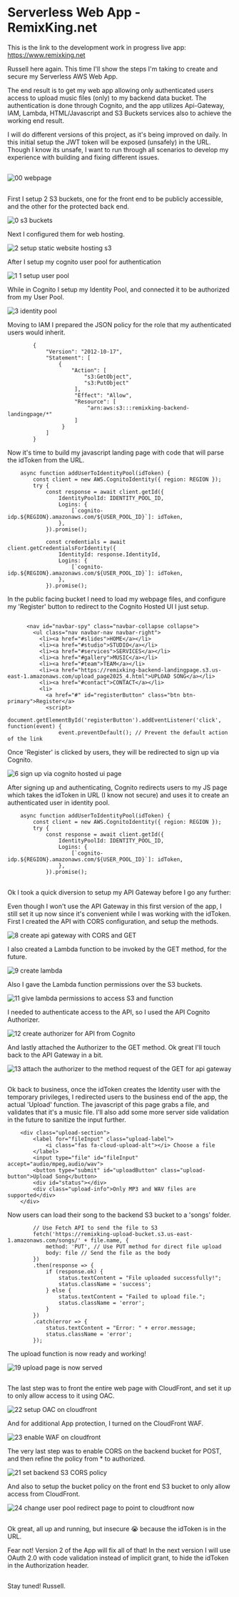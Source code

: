 # Serverless Web App - RemixKing.net

This is the link to the development work in progress live app: https://www.remixking.net

Russell here again. This time I'll show the steps I'm taking to create and secure my Serverless AWS Web App.

The end result is to get my web app allowing only authenticated users access to upload music files (only) to my backend data bucket.
The authentication is done through Cognito, and the app utilizes Api-Gateway, IAM, Lambda, HTML/Javascript and S3 Buckets services also to achieve the working end result.

I will do different versions of this project, as it's being improved on daily. 
In this initial setup the JWT token will be exposed (unsafely) in the URL. Though I know its unsafe, I want to run through all scenarios to develop my experience with building and fixing different issues.

##
![00 webpage](https://github.com/user-attachments/assets/d0f65c26-cf35-40fb-bb00-256866c2a6a0)
##

First I setup 2 S3 buckets, one for the front end to be publicly accessible, and the other for the protected back end.

![0 s3 buckets](https://github.com/user-attachments/assets/c3365b0e-abde-4ced-9739-c3425e8fcffe)

Next I configured them for web hosting.

![2 setup static website hosting s3](https://github.com/user-attachments/assets/da31910c-f003-4b93-b4b1-fc1e016891ec)

After I setup my cognito user pool for authentication

![1 1 setup user pool](https://github.com/user-attachments/assets/c1104f8e-8110-42bd-bdea-100e9c24a3e2)

While in Cognito I setup my Identity Pool, and connected it to be authorized from my User Pool.

![3 identity pool](https://github.com/user-attachments/assets/2c7b7c9e-e0af-45df-80a5-31fbc54ff482)

Moving to IAM I prepared the JSON policy for the role that my authenticated users would inherit.

            {
                "Version": "2012-10-17",
                "Statement": [
                    {
                        "Action": [
                            "s3:GetObject",
                            "s3:PutObject"
                         ],
                         "Effect": "Allow",
                         "Resource": [
                             "arn:aws:s3:::remixking-backend-landingpage/*"
                         ]
                     }
                ]
            }

Now it's time to build my javascript landing page with code that will parse the idToken from the URL.

        async function addUserToIdentityPool(idToken) {
            const client = new AWS.CognitoIdentity({ region: REGION });
            try {
                const response = await client.getId({
                    IdentityPoolId: IDENTITY_POOL_ID,
                    Logins: {
                        [`cognito-idp.${REGION}.amazonaws.com/${USER_POOL_ID}`]: idToken,
                    },
                }).promise();

                const credentials = await client.getCredentialsForIdentity({
                    IdentityId: response.IdentityId,
                    Logins: {
                        [`cognito-idp.${REGION}.amazonaws.com/${USER_POOL_ID}`]: idToken,
                    },
                }).promise();
                
In the public facing bucket I need to load my webpage files, and configure my 'Register' button to redirect to the Cognito Hosted UI I just setup.
##

		  <nav id="navbar-spy" class="navbar-collapse collapse">
			<ul class="nav navbar-nav navbar-right">
			  <li><a href="#slides">HOME</a></li>
			  <li><a href="#studio">STUDIO</a></li>
			  <li><a href="#services">SERVICES</a></li>
			  <li><a href="#gallery">MUSIC</a></li>
			  <li><a href="#team">TEAM</a></li>
			  <li><a href="https://remixking-backend-landingpage.s3.us-east-1.amazonaws.com/upload_page2025_4.html">UPLOAD SONG</a></li>
			  <li><a href="#contact">CONTACT</a></li>
			  <li>
				<a href="#" id="registerButton" class="btn btn-primary">Register</a>
				<script>
				  document.getElementById('registerButton').addEventListener('click', function(event) {
					event.preventDefault(); // Prevent the default action of the link

Once 'Register' is clicked by users, they will be redirected to sign up via Cognito.

![6 sign up via cognito hosted ui page](https://github.com/user-attachments/assets/db5d0aaf-04e9-4946-8903-3ccdd6331760)

After signing up and authenticating, Cognito redirects users to my JS page which takes the idToken in URL (I know not secure) and uses it to create an authenticated user in identity pool.

        async function addUserToIdentityPool(idToken) {
            const client = new AWS.CognitoIdentity({ region: REGION });
            try {
                const response = await client.getId({
                    IdentityPoolId: IDENTITY_POOL_ID,
                    Logins: {
                        [`cognito-idp.${REGION}.amazonaws.com/${USER_POOL_ID}`]: idToken,
                    },
                }).promise();

##

Ok I took a quick diversion to setup my API Gateway before I go any further:

Even though I won't use the API Gateway in this first version of the app, I still set it up now since it's convenient while I was working with the idToken. First I created the API with CORS configuration, and setup the methods.

![8 create api gateway with CORS and GET](https://github.com/user-attachments/assets/6df7a32f-3e52-4927-ad41-7c89d97fe735)

I also created a Lambda function to be invoked by the GET method, for the future.

![9 create lambda](https://github.com/user-attachments/assets/7661501d-df06-43bf-b8a1-0fa0ad0820f4)

Also I gave the Lambda function permissions over the S3 buckets.

![11 give lambda permissions to access S3 and function](https://github.com/user-attachments/assets/be15225f-9930-4e7a-b530-d0f4ea95a6b0)

I needed to authenticate access to the API, so I used the API Cognito Authorizer.

![12 create authorizer for API from Cognito](https://github.com/user-attachments/assets/2a701ec1-b503-4ecf-a493-3d80bd239cbe)

And lastly attached the Authorizer to the GET method. Ok great I'll touch back to the API Gateway in a bit.

![13 attach the authorizer to the method request of the GET for api gateway](https://github.com/user-attachments/assets/904b1c73-93f3-400e-a34f-d401e907914c)

##

Ok back to business, once the idToken creates the Identity user with the temporary privileges, I redirected users to the business end of the app, the actual 'Upload' function. The javascript of this page grabs a file, and validates that it's a music file. I'll also add some more server side validation in the future to sanitize the input further.

        <div class="upload-section">
            <label for="fileInput" class="upload-label">
                <i class="fas fa-cloud-upload-alt"></i> Choose a file
            </label>
            <input type="file" id="fileInput" accept="audio/mpeg,audio/wav">
            <button type="submit" id="uploadButton" class="upload-button">Upload Song</button>
            <div id="status"></div>
            <div class="upload-info">Only MP3 and WAV files are supported</div>
        </div>

Now users can load their song to the backend S3 bucket to a 'songs' folder.

            // Use Fetch API to send the file to S3
            fetch('https://remixking-upload-bucket.s3.us-east-1.amazonaws.com/songs/' + file.name, {
                method: 'PUT', // Use PUT method for direct file upload
                body: file // Send the file as the body
            })
            .then(response => {
                if (response.ok) {
                    status.textContent = "File uploaded successfully!";
                    status.className = 'success';
                } else {
                    status.textContent = "Failed to upload file.";
                    status.className = 'error';
                }
            })
            .catch(error => {
                status.textContent = "Error: " + error.message;
                status.className = 'error';
            });

The upload function is now ready and working!

![19 upload page is now served](https://github.com/user-attachments/assets/9bd3ae06-a321-40b4-80e8-31057ca590bc)

##

The last step was to front the entire web page with CloudFront, and set it up to only allow access to it using OAC.

![22 setup OAC on cloudfront](https://github.com/user-attachments/assets/0e4aa099-0ede-48af-9bf5-579bff1a5bd2)

And for additional App protection, I turned on the CloudFront WAF.

![23 enable WAF on cloudfront](https://github.com/user-attachments/assets/a0fe7fd5-dbd3-446d-b978-d44fe4a0bc83)

The very last step was to enable CORS on the backend bucket for POST, and then refine the policy from * to authorized.

![21 set backend S3 CORS policy](https://github.com/user-attachments/assets/06a5ac57-0c61-4de7-8e42-da1c4f959588)

And also to setup the bucket policy on the front end S3 bucket to only allow access from CloudFront.

![24 change user pool redirect page to point to cloudfront now](https://github.com/user-attachments/assets/a0412281-66ad-4939-aa1f-d922b1a8836a)

##

Ok great, all up and running, but insecure 😭 because the idToken is in the URL. 

Fear not! Version 2 of the App will fix all of that!
In the next version I will use OAuth 2.0 with code validation instead of implicit grant, to hide the idToken in the Authorization header.

##

Stay tuned! Russell.








